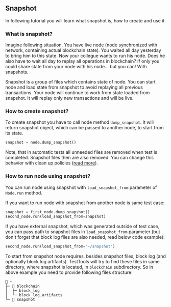 ## Snapshot

In following tutorial you will learn what snapshot is, how to create and use it.

### What is snapshot?

Imagine following situation. You have live node (node synchronized with network, containing actual blockchain state). You waited all day yesterday to bring him to this state. Now your collegue wants to run his node. Does he also have to wait all day to replay all operations in blockchain? If only you could share state from your node with his node... but you can! With snapshots.

Snapshot is a group of files which contains state of node. You can start node and load state from snapshot to avoid replaying all previous transactions. Your node will continue to work from state loaded from snapshot. It will replay only new transactions and will be live.

### How to create snapshot?

To create snapshot you have to call node method `dump_snapshot`. It will return snapshot object, which can be passed to another node, to start from its state.

```python
snapshot = node.dump_snapshot()
```

Note, that in automatic tests all unneeded files are removed when test is completed. Snapshot files then are also removed. You can change this behavior with clean up policies ([read more](../clean_up_policies.md)).

### How to run node using snapshot?

You can run node using snapshot with `load_snapshot_from` parameter of `Node.run` method.

If you want to run node with snapshot from another node is same test case:
```python
snapshot = first_node.dump_snapshot()
second_node.run(load_snapshot_from=snapshot)
```

If you have external snapshot, which was generated outside of test case, you can pass path to snapshot files in `load_snapshot_from` parameter (but don't forget that block log files are also needed, read below code example):
```python
second_node.run(load_snapshot_from='~/snapshot')
```
To start from snapshot node requires, besides snapshot files, block log (and optionally block log artifacts). TestTools will try to find these files in same directory, where snapshot is located, in `blockchain` subdirectory. So in above example you need to provide following files structure:
```
📂 ~
├─ 📂 blockchain
│  ├─ block_log
│  └─ block_log.artifacts
└─ 📂 snapshot
```
